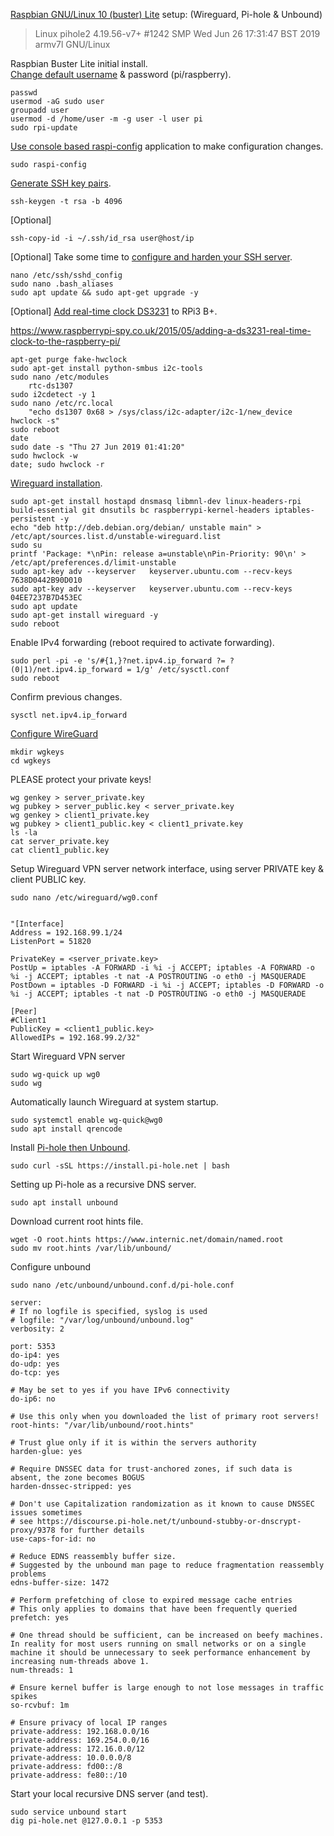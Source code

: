 [Raspbian GNU/Linux 10 (buster) Lite](https://downloads.raspberrypi.org/raspbian_lite_latest.torrent) setup: (Wireguard, Pi-hole & Unbound)

> Linux pihole2 4.19.56-v7+ #1242 SMP Wed Jun 26 17:31:47 BST 2019 armv7l GNU/Linux

Raspbian Buster Lite initial install.		
[Change default username](https://unix.stackexchange.com/questions/98461/proper-way-of-changing-username-in-ubuntu-or-any-linux) & password (pi/raspberry).

    passwd
    usermod -aG sudo user
    groupadd user
    usermod -d /home/user -m -g user -l user pi
    sudo rpi-update

[Use console based raspi-config](https://www.raspberrypi.org/documentation/configuration/raspi-config.md) application to make configuration changes.

    sudo raspi-config
    
[Generate SSH key pairs](https://www.ssh.com/ssh/keygen/).

    ssh-keygen -t rsa -b 4096

[Optional]

    ssh-copy-id -i ~/.ssh/id_rsa user@host/ip

[Optional] Take some time to [configure and harden your SSH server](https://infosec.mozilla.org/guidelines/openssh.html).

    nano /etc/ssh/sshd_config
    sudo nano .bash_aliases
    sudo apt update && sudo apt-get upgrade -y

[Optional] [Add real-time clock DS3231](https://sigmdel.ca/michel/ha/rpi/rtc_en.html) to RPi3 B+.

https://www.raspberrypi-spy.co.uk/2015/05/adding-a-ds3231-real-time-clock-to-the-raspberry-pi/

    apt-get purge fake-hwclock
    sudo apt-get install python-smbus i2c-tools
    sudo nano /etc/modules
		rtc-ds1307
    sudo i2cdetect -y 1
    sudo nano /etc/rc.local
		"echo ds1307 0x68 > /sys/class/i2c-adapter/i2c-1/new_device
    hwclock -s"
    sudo reboot
    date
    sudo date -s "Thu 27 Jun 2019 01:41:20"
    sudo hwclock -w
    date; sudo hwclock -r

[Wireguard installation](https://github.com/adrianmihalko/raspberrypiwireguard).

    sudo apt-get install hostapd dnsmasq libmnl-dev linux-headers-rpi build-essential git dnsutils bc raspberrypi-kernel-headers iptables-persistent -y
    echo "deb http://deb.debian.org/debian/ unstable main" > /etc/apt/sources.list.d/unstable-wireguard.list
    sudo su
    printf 'Package: *\nPin: release a=unstable\nPin-Priority: 90\n' > /etc/apt/preferences.d/limit-unstable
    sudo apt-key adv --keyserver   keyserver.ubuntu.com --recv-keys 7638D0442B90D010
    sudo apt-key adv --keyserver   keyserver.ubuntu.com --recv-keys 04EE7237B7D453EC
    sudo apt update
    sudo apt-get install wireguard -y
    sudo reboot		

Enable IPv4 forwarding (reboot required to activate forwarding).

    sudo perl -pi -e 's/#{1,}?net.ipv4.ip_forward ?= ?(0|1)/net.ipv4.ip_forward = 1/g' /etc/sysctl.conf
    sudo reboot

Confirm previous changes.

    sysctl net.ipv4.ip_forward		
		
[Configure WireGuard](https://github.com/adrianmihalko/raspberrypiwireguard)

    mkdir wgkeys		
    cd wgkeys		

PLEASE protect your private keys!

    wg genkey > server_private.key		
    wg pubkey > server_public.key < server_private.key		
    wg genkey > client1_private.key		
    wg pubkey > client1_public.key < client1_private.key		
    ls -la		
    cat server_private.key		
    cat client1_public.key

Setup Wireguard VPN server network interface, using server PRIVATE key & client PUBLIC key.

    sudo nano /etc/wireguard/wg0.conf		


    "[Interface]
    Address = 192.168.99.1/24
    ListenPort = 51820

    PrivateKey = <server_private.key>
    PostUp = iptables -A FORWARD -i %i -j ACCEPT; iptables -A FORWARD -o %i -j ACCEPT; iptables -t nat -A POSTROUTING -o eth0 -j MASQUERADE
    PostDown = iptables -D FORWARD -i %i -j ACCEPT; iptables -D FORWARD -o %i -j ACCEPT; iptables -t nat -D POSTROUTING -o eth0 -j MASQUERADE

    [Peer]
    #Client1
    PublicKey = <client1_public.key>
    AllowedIPs = 192.168.99.2/32"

Start Wireguard VPN server

    sudo wg-quick up wg0		
    sudo wg		

Automatically launch Wireguard at system startup.		

    sudo systemctl enable wg-quick@wg0
    sudo apt install qrencode
		
Install [Pi-hole then Unbound](https://docs.pi-hole.net/guides/unbound/).

    sudo curl -sSL https://install.pi-hole.net | bash

Setting up Pi-hole as a recursive DNS server.

	sudo apt install unbound
	
Download current root hints file.

	wget -O root.hints https://www.internic.net/domain/named.root
	sudo mv root.hints /var/lib/unbound/
	
Configure unbound

	sudo nano /etc/unbound/unbound.conf.d/pi-hole.conf
	
    server:
    # If no logfile is specified, syslog is used
    # logfile: "/var/log/unbound/unbound.log"
    verbosity: 2

    port: 5353
    do-ip4: yes
    do-udp: yes
    do-tcp: yes

    # May be set to yes if you have IPv6 connectivity
    do-ip6: no

    # Use this only when you downloaded the list of primary root servers!
    root-hints: "/var/lib/unbound/root.hints"

    # Trust glue only if it is within the servers authority
    harden-glue: yes

    # Require DNSSEC data for trust-anchored zones, if such data is absent, the zone becomes BOGUS
    harden-dnssec-stripped: yes

    # Don't use Capitalization randomization as it known to cause DNSSEC issues sometimes
    # see https://discourse.pi-hole.net/t/unbound-stubby-or-dnscrypt-proxy/9378 for further details
    use-caps-for-id: no

    # Reduce EDNS reassembly buffer size.
    # Suggested by the unbound man page to reduce fragmentation reassembly problems
    edns-buffer-size: 1472

    # Perform prefetching of close to expired message cache entries
    # This only applies to domains that have been frequently queried
    prefetch: yes

    # One thread should be sufficient, can be increased on beefy machines. In reality for most users running on small networks or on a single machine it should be unnecessary to seek performance enhancement by increasing num-threads above 1.
    num-threads: 1

    # Ensure kernel buffer is large enough to not lose messages in traffic spikes
    so-rcvbuf: 1m

    # Ensure privacy of local IP ranges
    private-address: 192.168.0.0/16
    private-address: 169.254.0.0/16
    private-address: 172.16.0.0/12
    private-address: 10.0.0.0/8
    private-address: fd00::/8
    private-address: fe80::/10
    
Start your local recursive DNS server (and test).

	sudo service unbound start
	dig pi-hole.net @127.0.0.1 -p 5353
